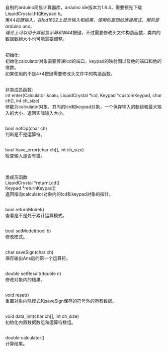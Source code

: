 自制的arduino简易计算器库，arduino ide版本为1.8.4，需要预先下载LiquidCrystal.h和Keypad.h。<br>
用4*4按键输入，在lcd1602上显示输入和结果，使用的是四线连接模式，用的是arduino uno。<br>
理论上可以用于其他显示屏和非4*4按键，不过需要修改头文件构造函数，类内的数据数组大小也可能需要调整。<br><br>

初始化:<br>
初始化calculator对象需要传递lcd的端口，keypad的映射图以及他的端口和他的维数。<br>
如果使用的不是4*4按键需要修改头文件中的构造函数。<br><br>

非类成员函数:<br>
int enter(Calculator &calu, LiquidCrystal *lcd, Keypad *customKeypad, char ch[], int ch_size)<br>
参数为calculator对象，其内的lcd和keypad对象，一个保存输入的数组和最大输入的大小，返回实际输入大小。<br><br>

bool notOp(char ch)<br>
判断是不是运算符。<br><br>

bool have_error(char ch[], int ch_size)<br>
检查输入是否有错。<br><br><br>

类成员函数:<br>
LiquidCrystal *returnLcd()<br>
Keypad *returnKeypad()<br>
返回指向calculator对象内的lcd和keypad对象的指针。<br><br>

bool returnModel()<br>
查看是不是处于累计运算模式。<br><br>

bool setModel(bool b)<br>
修改模式。<br><br>

char saveSign(char ch)<br>
保存输出Ans后的第一个运算符。<br><br>

double setResult(double n)<br>
修改对象内的结果。<br><br>

void reset()<br>
重置对象内除模式和saveSign保存的符号外的所有数据。<br><br>

void data_init(char ch[], int ch_size)<br>
初始化内置数据数组和运算符数组。<br><br>

double calculator()<br>
计算结果。<br>
